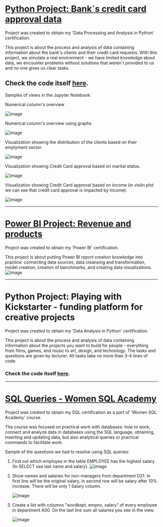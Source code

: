 # [Python Project: Bank`s credit card approval data](https://github.com/danajez/public_projects/blob/main/Python_CC-approval-data/README.md)

Project was created to obtain my 'Data Processing and Analysis in Python' certification. 

This project is about the process and analysis of data containing information about the bank's clients and their credit card requests. With this project, we simulate a real environment - we have limited knowledge about data, we encounter problems without solutions that weren`t provided to us and no one gives us clear tasks.

## Check the code itself [here](https://github.com/danajez/public_projects/blob/main/Python_CC-approval-data/CC_approval_data.ipynb).

Samples of views in the Jupyter Notebook:

Numerical column's overview

![image](https://github.com/danajez/public_projects/assets/116874735/53611075-4696-41f0-bafc-ac8ca56782e0)

Numerical column's overview using graphs

![image](https://github.com/danajez/public_projects/assets/116874735/90f08b9e-f16f-4c61-80af-3da2e4e0291c)

Visualization showing the distribution of the clients based on their emplyment sector.

![image](https://github.com/danajez/public_projects/assets/116874735/39eb56bb-6806-4b1e-a087-3f8b9c62e8d0)

Visualization showing Credit Card approval based on marital status.

![image](https://github.com/danajez/public_projects/assets/116874735/696c44d1-41ba-4e54-9a5e-8a85100e4891)

Visualization showing Credit Card approval based on income (in violin plot we can see that credit card approval is impacted by income). 

![image](https://github.com/danajez/public_projects/assets/116874735/4b868298-d268-4126-ac6f-7dc4fa53d683)


---
# [Power BI Project: Revenue and products](https://github.com/danajez/public_projects/blob/main/Power-BI_cert_project/README.md)

Project was created to obtain my 'Power BI' certification.

This project is about putting Power BI report creation knowledge into practice: connecting data sources, data cleansing and transformation, model creation, creation of benchmarks, and creating data visualizations.
![image](https://github.com/danajez/public_projects/assets/116874735/703ed2a8-7e31-4872-bdb3-f6a832173a4a)

---
# Python Project: Playing with Kickstarter - funding platform for creative projects

Project was created to obtain my 'Data Analysis in Python' certification.

This project is about the process and analysis of data containing information about the projects you want to build for people - everything from films, games, and music to art, design, and technology. The tasks and questions are given by lecturer. All tasks take no more than 3-4 lines of code.

### Check the code itself [here](https://github.com/danajez/public_projects/blob/main/Python_WDA_kickstarter-projects/WDA%20Certification%20-%20github.ipynb).

---
# [SQL Queries - Women SQL Academy](https://github.com/danajez/public_projects/blob/main/SQL_Queries_WSQLA/README.md)

Project was created to obtain my SQL certification as a part of 'Women SQL Academy' course.

The course was focused on practical work with databases: how to work, connect and analyze data in databases using the SQL language, obtaining, inserting and updating data, but also analytical queries or practical commands to facilitate work.

Sample of the questions we had to resolve using SQL queries:
1. Find out which employee in the table EMPLOYEE has the highest salary. (In SELECT use last name and salary).
    ![image](https://github.com/danajez/public_projects/assets/116874735/34930c94-2fdd-4684-81f4-79ee9d28e9a8)

    
2. Show names and salaries for non-managers from department D21. In first line will be the original salary, in second row will be salary after 10% increase. There will be only 1 Salary column.
   
   ![image](https://github.com/danajez/public_projects/assets/116874735/d44710ab-546a-4153-94e7-6dfe5e58f4e6)
   
3. Create a list with columns "wordkept, empno, salary" of every employee in department A00. On the last line sum all salaries you see in the view.
   
   ![image](https://github.com/danajez/public_projects/assets/116874735/07282acb-49ff-46b1-873c-286a781877fe)
